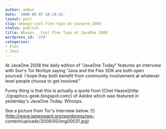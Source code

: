 ```yaml
---
author: admin
date: '2008-05-07 16:14:41'
layout: post
slug: whoops-cool-flex-typo-at-javaone-2008
status: publish
title: Whoops.  Cool Flex Typo at JavaOne 2008
wordpress_id: '274'
categories:
- Flex
- Java
---
```


At JavaOne 2008 the daily edition of "JavaOne Today" features an interview
with Sun's Tor Norbye saying "Java and the Flex SDK are both open sourced. I
hope they both benefit from community involvement at whatever level people
choose to get involved."

Funny thing is that this is actually a quote from [Chet Haase](http
://graphics-geek.blogspot.com/) of Adobe which was featured in yesterday's
JavaOne Today. Whoops.

See a picture from Tor's interview below.
![](http://www.jamesward.org/wordpress/wp-
content/uploads/2008/05/img00031.jpg)

